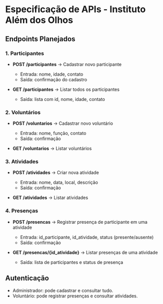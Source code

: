 # Especificação de APIs - Instituto Além dos Olhos

## Endpoints Planejados

### 1. Participantes
- **POST /participantes** → Cadastrar novo participante  
  - Entrada: nome, idade, contato  
  - Saída: confirmação do cadastro  

- **GET /participantes** → Listar todos os participantes  
  - Saída: lista com id, nome, idade, contato  

### 2. Voluntários
- **POST /voluntarios** → Cadastrar novo voluntário  
  - Entrada: nome, função, contato  
  - Saída: confirmação  

- **GET /voluntarios** → Listar voluntários  

### 3. Atividades
- **POST /atividades** → Criar nova atividade  
  - Entrada: nome, data, local, descrição  
  - Saída: confirmação  

- **GET /atividades** → Listar atividades  

### 4. Presenças
- **POST /presencas** → Registrar presença de participante em uma atividade  
  - Entrada: id_participante, id_atividade, status (presente/ausente)  
  - Saída: confirmação  

- **GET /presencas/{id_atividade}** → Listar presenças de uma atividade  
  - Saída: lista de participantes e status de presença  

## Autenticação
- Administrador: pode cadastrar e consultar tudo.  
- Voluntário: pode registrar presenças e consultar atividades.  
